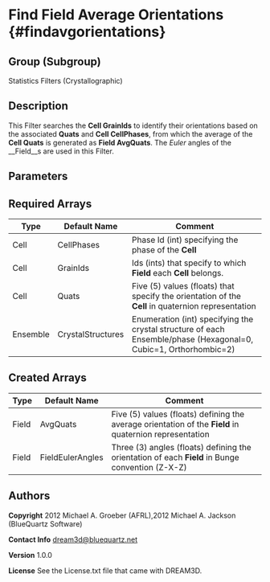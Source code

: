 Find Field Average Orientations {#findavgorientations}
======

## Group (Subgroup) ##
Statistics Filters (Crystallographic)

## Description ##
This Filter searches the __Cell GrainIds__ to identify their orientations based 
on the associated __Quats__ and __Cell CellPhases__, from which the average of 
the __Cell Quats__ is generated as __Field AvgQuats__. The _Euler_ angles 
of the __Field__s are used in this Filter.


## Parameters ##

## Required Arrays ##

| Type | Default Name | Comment |
|------|--------------|---------|
| Cell | CellPhases | Phase Id (int) specifying the phase of the **Cell** | Values should be present from experimental data or synthetic generation and cannot be determined by this filter. Not having these values will result in the filter to fail/not execute. |
| Cell | GrainIds | Ids (ints) that specify to which **Field** each **Cell** belongs. | Values should be present from segmentation of experimental data or synthetic generation and cannot be determined by this filter. Not having these values will result in the filter to fail/not execute. |
| Cell | Quats | Five (5) values (floats) that specify the orientation of the **Cell** in quaternion representation | Filter will calculate the quaternion for each **Cell** if it is not already calculated. |
| Ensemble | CrystalStructures | Enumeration (int) specifying the crystal structure of each Ensemble/phase (Hexagonal=0, Cubic=1, Orthorhombic=2) | Values should be present from experimental data or synthetic generation and cannot be determined by this filter. Not having these values will result in the filter to fail/not execute. |

## Created Arrays ##

| Type | Default Name | Comment |
|------|--------------|---------|
| Field | AvgQuats | Five (5) values (floats) defining the average orientation of the **Field** in quaternion representation |
| Field | FieldEulerAngles | Three (3) angles (floats) defining the orientation of each **Field** in Bunge convention (Z-X-Z) | The first value is a dummy value, so each **Field** has quat = {dummy, q1, q2, q3, q4} - where q1, q2, and q3 contain the axis information and q4 contains the angle information of the quaternion |

## Authors ##

**Copyright** 2012 Michael A. Groeber (AFRL),2012 Michael A. Jackson (BlueQuartz Software)

**Contact Info** dream3d@bluequartz.net

**Version** 1.0.0

**License**  See the License.txt file that came with DREAM3D.




